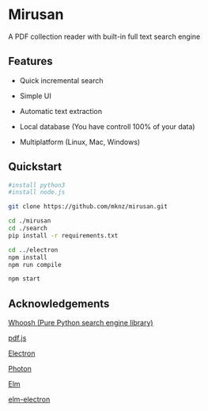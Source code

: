 # Mirusan

A PDF collection reader with built-in full text search engine

## Features

- Quick incremental search

- Simple UI

- Automatic text extraction

- Local database (You have controll 100% of your data)

- Multiplatform (Linux, Mac, Windows)

## Quickstart

```sh
#install python3
#install node.js

git clone https://github.com/mknz/mirusan.git

cd ./mirusan
cd ./search
pip install -r requirements.txt

cd ../electron
npm install
npm run compile

npm start
```

## Acknowledgements
[Whoosh (Pure Python search engine library)](http://whoosh.readthedocs.io/en/latest/)

[pdf.js](https://github.com/mozilla/pdf.js)

[Electron](http://electron.atom.io/)

[Photon](http://photonkit.com/)

[Elm](http://elm-lang.org/)

[elm-electron](https://github.com/elm-electron/electron/tree/master/examples/ipcRenderer)
